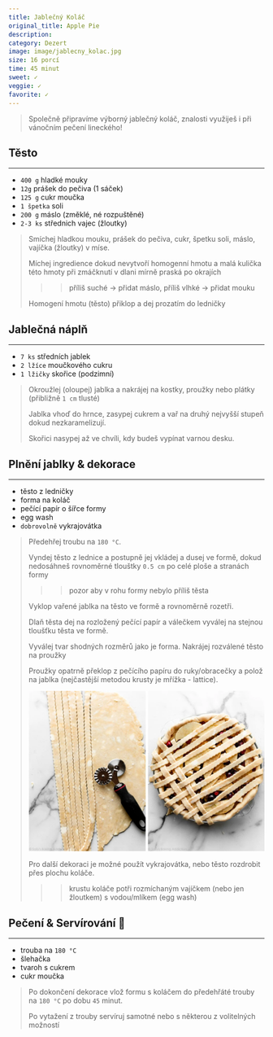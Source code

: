 ```yaml
---
title: Jablečný Koláč
original_title: Apple Pie
description: 
category: Dezert
image: image/jablecny_kolac.jpg
size: 16 porcí
time: 45 minut
sweet: ✓
veggie: ✓
favorite: ✓
---
```


> Společně připravíme výborný jablečný koláč, znalosti využiješ i při vánočním pečení lineckého!

## Těsto

---

* `400 g` hladké mouky
* `12g` prášek do pečiva (1 sáček)
* `125 g` cukr moučka
* `1 špetka` soli
* `200 g` máslo (změklé, né rozpuštěné)
* `2-3 ks` střednich vajec (žloutky)

> Smíchej hladkou mouku, prášek do pečiva, cukr, špetku soli, máslo, vajíčka (žloutky) v míse.
>
> Míchej ingredience dokud nevytvoří homogenní hmotu a malá kulička této hmoty při zmáčknutí v dlani mírně praská po okrajích 
>
>>> příliš suché → přidat máslo, příliš vlhké → přidat mouku
>
> Homogení hmotu (těsto) přiklop a dej prozatím do ledničky

## Jablečná náplň

---

* `7 ks` středních jablek
* `2 lžíce` moučkového cukru
* `1 lžičky` skořice (podzimní)

> Okroužlej (oloupej) jablka a nakrájej na kostky, proužky nebo plátky (přibližně `1 cm` tlusté)
>
>Jablka vhoď do hrnce, zasypej cukrem a vař na druhý nejvyšší stupeň dokud nezkaramelizují.
>
> Skořici nasypej až ve chvíli, kdy budeš vypínat varnou desku.

## Plnění jablky & dekorace

---

* těsto z ledničky
* forma na koláč
* pečící papír o šířce formy
* egg wash
* `dobrovolně` vykrajovátka

> Předehřej troubu na `180 °C`.
>
> Vyndej těsto z lednice a postupně jej vkládej a dusej ve formě, dokud nedosáhneš rovnoměrné tlouštky `0.5 cm` po celé ploše a stranách formy
>
>>> pozor aby v rohu formy nebylo příliš těsta
>
> Vyklop vařené jablka na těsto ve formě a rovnoměrně rozetři.
>
> Dlaň těsta dej na rozložený pečící papír a válečkem vyválej na stejnou tloušťku těsta ve formě.
>
> Vyválej tvar shodných rozměrů jako je forma. Nakrájej rozválené těsto na proužky
>
> Proužky opatrně překlop z pečícího papíru do ruky/obracečky a polož na jablka (nejčastější metodou krusty je mřížka - lattice).
>
> ![](image/jablecny_kolac_prouzky.webp)
>
> Pro další dekoraci je možné použít vykrajovátka, nebo těsto rozdrobit přes plochu koláče.
>
>>> krustu koláče potři rozmíchaným vajíčkem (nebo jen žloutkem) s vodou/mlíkem (egg wash)
>

## Pečení & Servírování 🥧

---
* trouba na `180 °C`
* šlehačka
* tvaroh s cukrem
* cukr moučka

> Po dokončení dekorace vlož formu s koláčem do předehřáté trouby na `180 °C` po dobu `45` minut.
>
> Po vytažení z trouby servíruj samotné nebo s některou z volitelných možností
